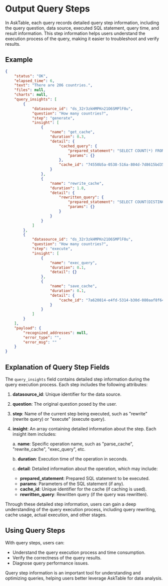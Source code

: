 # Output Query Steps

In AskTable, each query records detailed query step information, including the query question, data source, executed SQL statement, query time, and result information. This step information helps users understand the execution process of the query, making it easier to troubleshoot and verify results.

## Example

```json
{
    "status": "OK",
    "elapsed_time": 6,
    "text": "There are 206 countries.",
    "files": null,
    "charts": null,
    "query_insights": [
        {
            "datasource_id": "ds_32r3zkHMPKn21O6SMPlF0u",
            "question": "How many countries?",
            "step": "generate",
            "insight": [
                {
                    "name": "get_cache",
                    "duration": 0.3,
                    "detail": {
                        "cached_query": {
                            "prepared_statement": "SELECT COUNT(*) FROM olympics2024.athletes",
                            "params": {}
                        },
                        "cache_id": "74550b5a-0538-516a-804d-7d8615bd358f"
                    }
                },
                {
                    "name": "rewrite_cache",
                    "duration": 1.8,
                    "detail": {
                        "rewritten_query": {
                            "prepared_statement": "SELECT COUNT(DISTINCT country) FROM olympics2024.athletes",
                            "params": {}
                        }
                    }
                }
            ]
        },
        {
            "datasource_id": "ds_32r3zkHMPKn21O6SMPlF0u",
            "question": "How many countries?",
            "step": "execute",
            "insight": [
                {
                    "name": "exec_query",
                    "duration": 0.1,
                    "detail": {}
                },
                {
                    "name": "save_cache",
                    "duration": 0.1,
                    "detail": {
                        "cache_id": "7a620814-e4fd-5314-b30d-080aaf8f6416"
                    }
                }
            ]
        }
    ],
    "payload": {
        "recognized_addresses": null,
        "error_type": "",
        "error_msg": ""
    }
}
```

## Explanation of Query Step Fields

The `query_insights` field contains detailed step information during the query execution process.
Each step includes the following attributes:

1. **datasource_id**: Unique identifier for the data source.

2. **question**: The original question posed by the user.

3. **step**: Name of the current step being executed, such as "rewrite" (rewrite query) or "execute" (execute query).

4. **insight**: An array containing detailed information about the step. Each insight item includes:

   a. **name**: Specific operation name, such as "parse_cache", "rewrite_cache", "exec_query", etc.
   
   b. **duration**: Execution time of the operation in seconds.
   
   c. **detail**: Detailed information about the operation, which may include:
      - **prepared_statement**: Prepared SQL statement to be executed.
      - **params**: Parameters of the SQL statement (if any).
      - **cache_id**: Unique identifier for the cache (if caching is used).
      - **rewritten_query**: Rewritten query (if the query was rewritten).

Through these detailed step information, users can gain a deep understanding of the query execution process, including query rewriting, cache usage, actual execution, and other stages.

## Using Query Steps

With query steps, users can:

- Understand the query execution process and time consumption.
- Verify the correctness of the query results.
- Diagnose query performance issues.

Query step information is an important tool for understanding and optimizing queries, helping users better leverage AskTable for data analysis.